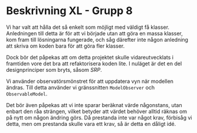 # Beskrivning XL - Grupp 8

Vi har valt att hålla det så enkelt som möjligt med väldigt få klasser.
Anledningen till detta är för att vi började utan att göra en massa klasser,
kom fram till lösningarna fungerade, och såg därefter inte
någon anledning att skriva om koden bara för att göra fler klasser.

Dock bör det påpekas att om detta projektet skulle vidareutvecklats i framtiden
vore det bra att refaktorisera koden lite. I nuläget är det en del designprinciper
som bryts, såsom *SRP*.

Vi använder observatörsmönstret för att uppdatera vyn när modellen ändras.
Till detta använder vi gränssnitten `ModelObserver` och `ObservableModel`.

Det bör även påpekas att vi inte sparar beräknat värde någonstans, utan enbart
den råa strängen, vilket betyder att värdet behöver alltid räknas om på nytt
om någon ändring görs. Då prestanda inte var något krav, förbisåg vi detta, men
om prestanda skulle vara ett krav, så är detta en dåligt idé.